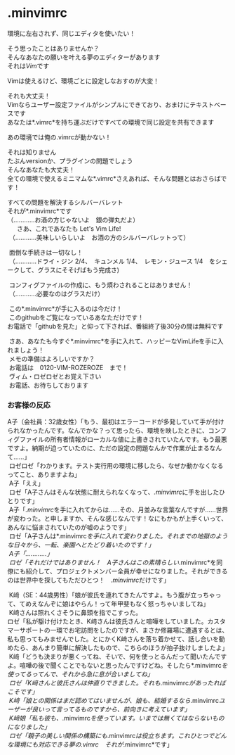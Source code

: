 # .minvimrc

 環境に左右されず、同じエディタを使いたい！  
 
 そう思ったことはありませんか？  
 そんなあなたの願いを叶える夢のエディターがあります  
 それは*Vim*です  
 
 Vimは使えるけど、環境ごとに設定しなおすのが大変！  
 
 それも大丈夫！  
 Vimならユーザー設定ファイルがシンプルにできており、おまけにテキストベースです  
 あなたは*.vimrc*を持ち運ぶだけですべての環境で同じ設定を共有できます  
 
 あの環境では俺の.vimrcが動かない！  
 
 それは知りません  
 たぶんversionか、プラグインの問題でしょう  
 そんなあなたも大丈夫！  
 全ての環境で使えるミニマムな*.vimrc*さえあれば、そんな問題とはおさらばです！  
 
 すべての問題を解決するシルバーバレット  
 それが*.minvimrc*です  
 （…………お酒の方じゃないよ　銀の弾丸だよ）  
 　
  さあ、これであなたも Let's Vim Life!  
  （…………美味しいらしいよ　お酒の方のシルバーバレットって）  
  
  面倒な手続きは一切なし！  
  （…………ドライ・ジン 2/4、　キュンメル 1/4、　レモン・ジュース 1/4　をシェークして、グラスにそそげばもう完成さ)  
  
  コンフィグファイルの作成に、もう煩わされることはありません！  
  （…………必要なのはグラスだけ）  
  
  この*.minvimrc*が手に入るのは今だけ！  
  このgithubをご覧になっているあなただけです！  
  お電話で「githubを見た」と仰って下されば、番組終了後30分の間は無料です  
  
  さあ、あなたも今すぐ*.minvimrc*を手に入れて、ハッピーなVimLifeを手に入れましょう！  
  メモの準備はよろしいですか？  
  お電話は　0120-VIM-ROZEROZE　まで！  
  ヴィム・ロゼロゼとお覚え下さい  
  お電話、お待ちしております  
  
 ### お客様の反応
 
  A子（会社員：32歳女性）「もう、最初はエラーコードが多発していて手が付けられなかったんです。なんでかな？って思ったら、環境を映したときに、コンフィグファイルの所有者情報がローカルな値に上書きされていたんです。もう最悪ですよ。納期が迫っていたのに、ただの設定の問題なんかで作業が止まるなんて……」  
  ロゼロゼ「わかります。テスト実行用の環境に移したら、なぜか動かなくなるってこと、ありますよね」  
  A子「ええ」  
  ロゼ「A子さんはそんな状態に耐えられなくなって、*.minvimrc*に手を出したひとりです」  
  A子「*.minvimrc*を手に入れてからは……その、月並みな言葉なんですが……世界が変わった。と申しますか、そんな感じなんです！なにもかもが上手くいって、あんなに悩まされていたのが嘘のようです」  
  ロゼ「A子さんは*.minvimrc*を手に入れて変わりました。それまでの地獄のような日々から、一転、楽園へとたどり着いたのです！」  
  A子「…………」  
  ロゼ「それだけではありません！　A子さんはこの素晴らしい*.minvimrc*を同僚にも紹介して、プロジェクトメンバー全員が幸せになりました。それができるのは世界中を探してもただひとつ！　*.minvimrc*だけです」  
  
  K﨑（SE：44歳男性）「娘が彼氏を連れてきたんですよ。もう腹が立っちゃって、てめえなんぞに娘はやらん！って年甲斐もなく怒っちゃいましてね」  
  K﨑さんは照れくさそうに鼻頭を指でこすった。  
  ロゼ「私が駆け付けたとき、K﨑さんは彼氏さんと喧嘩をしていました。カスタマーサポートの一環でお宅訪問をしたのですが、まさか修羅場に遭遇するとは、私も思ってもみませんでした。とにかくK﨑さんを落ち着かせて、話し合いを勧めたら、あんまり簡単に解決したもので、こちらのほうが拍子抜けしましたよ」  
  K﨑「どうも決まりが悪くってね、そいで、何を使っとるんだって聞いたんですよ。喧嘩の後で聞くことでもないと思ったんですけどね。そしたら*.minvimrc*を使ってるってんで、それから急に息が合いましてね」  
  ロゼ「K﨑さんと彼氏さんは仲直りできました。それも*.minvimrc*があったればこそです」  
  K﨑「娘との関係はまだ認めてはいませんが、娘も、結婚するなら*.minvimrc*ユーザーが良いって言ってるものですから、前向きに考えています」  
  K﨑娘「私も彼も、*.minvimrc*を使っています。いまでは無くてはならないものになりました」  
  ロゼ「親子の美しい関係の構築にも*.minvimrc*は役立ちます。これひとつでどんな環境にも対応できる夢の.vimrc　それが*.minvimrc*です」  
  
